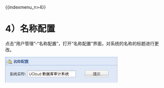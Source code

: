 {{indexmenu_n>4}}

# 4）名称配置

点击“用户管理”-“名称配置”，打开“名称配置”界面，对系统的名称的标题进行更改。

![](/images/operation/manage/basic/name.png)
